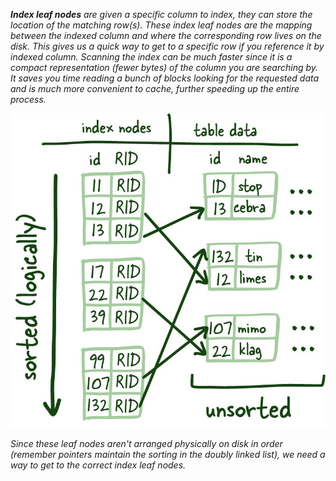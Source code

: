 ***Index leaf nodes** are given a specific column to index, they can store the location of the matching row(s).* *These index leaf nodes are the mapping between the indexed column and where the corresponding row lives on the disk. This gives us a quick way to get to a specific row if you reference it by indexed column. Scanning the index can be much faster since it is a compact representation (fewer bytes) of the column you are searching by. It saves you time reading a bunch of blocks looking for the requested data and is much more convenient to cache, further speeding up the entire process.*

![Pasted image 20230605132807](../../../_Attachments/Pasted%20image%2020230605132807.png)

*Since these leaf nodes aren't arranged physically on disk in order (remember pointers maintain the sorting in the doubly linked list), we need a way to get to the correct index leaf nodes.*